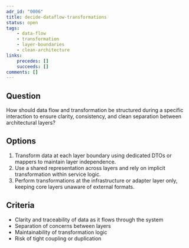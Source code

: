 ```yaml
---
adr_id: "0006"
title: decide-dataflow-transformations
status: open
tags:
    - data-flow
    - transformation
    - layer-boundaries
    - clean-architecture
links:
    precedes: []
    succeeds: []
comments: []
---
```


## <a name="question"></a> Question

How should data flow and transformation be structured during a specific interaction to ensure clarity, consistency, and clean separation between architectural layers?

## <a name="options"></a> Options

1. <a name="option-1"></a> Transform data at each layer boundary using dedicated DTOs or mappers to maintain layer independence.
2. <a name="option-2"></a> Use a shared representation across layers and rely on implicit transformation within service logic.
3. <a name="option-3"></a> Perform transformations at the infrastructure or adapter layer only, keeping core layers unaware of external formats.

## <a name="criteria"></a> Criteria

- Clarity and traceability of data as it flows through the system
- Separation of concerns between layers
- Maintainability of transformation logic
- Risk of tight coupling or duplication
